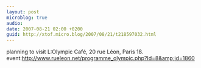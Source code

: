 ```yaml
---
layout: post
microblog: true
audio: 
date: 2007-08-21 02:00 +0200
guid: http://xtof.micro.blog/2007/08/21/t218597032.html
---
```

planning to visit L:Olympic Café, 20 rue Léon, Paris 18. event:http://www.rueleon.net/programme_olympic.php?Id=8&amp;id=1860
